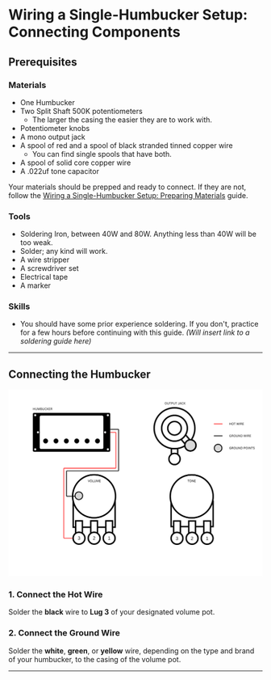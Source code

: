 # Wiring a Single-Humbucker Setup: Connecting Components

## Prerequisites

### Materials

* One Humbucker
* Two Split Shaft 500K potentiometers
  * The larger the casing the easier they are to work with.
* Potentiometer knobs
* A mono output jack
* A spool of red and a spool of black stranded tinned copper wire
  * You can find single spools that have both.
* A spool of solid core copper wire
* A .022uf tone capacitor

Your materials should be prepped and ready to connect. If they are not, follow the [Wiring a Single-Humbucker Setup: Preparing Materials](/hassell/p-guitar-wiring-prep-materials.md) guide.


### Tools

* Soldering Iron, between 40W and 80W. Anything less than 40W will be too weak.
* Solder; any kind will work.
* A wire stripper
* A screwdriver set
* Electrical tape
* A marker

### Skills

* You should have some prior experience soldering. If you don't, practice for a few hours before continuing with this guide. *(Will insert link to a soldering guide here)*

---

## Connecting the Humbucker

![Wiring diagram showing where to connect humbucker wires](/hassell/assets/images/screenshots/humbucker-wire.png)

### 1. Connect the Hot Wire

Solder the **black** wire to **Lug 3** of your designated volume pot.

### 2. Connect the Ground Wire

Solder the **white**, **green**, or **yellow** wire, depending on the type and brand of your humbucker, to the casing of the volume pot.

---

